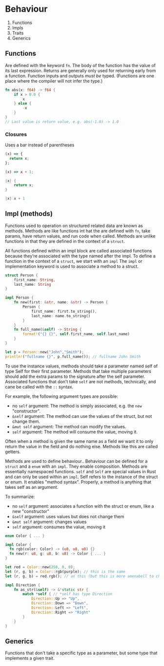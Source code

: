# Behaviour

1. Functions
1. Impls
1. Traits
1. Generics

## Functions

Are defined with the keyword `fn`.
The body of the function has the value of its last expression.
Returns are generally only used for returning early from a function.
Function inputs and outputs _must be_ typed.
(Functions are one place where the compiler will not infer the type.)

```rust
fn abs(x: f64) -> f64 {
    if x > 0.0 {
        x
    } else {
        -x
    }
}
// Last value is return value, e.g. abs(-1.0) -> 1.0
```

### Closures

Uses a bar instead of parentheses

```typescript
(x) => {
  return x;
};

(x) => x + 1;
```

```rust
|x| {
    return x;
}

|x| x + 1
```

## Impl (methods)

Functions used to operation on structured related data are known as methods.
Methods are like functions int hat the are defined with `fn`, take params, have return values, and run code when called.
Methods are unlike functions in that they are defined in the context of a `struct`.

All functions defined within an impl block are called associated functions because they’re associated with the type named after the impl.
To define a function in the context of a `struct`, we start with an `impl`
The `impl` or implementation keyword is used to associate a method to a struct.

```rust
struct Person {
    first_name: String,
    last_name: String
}

impl Person {
    fn new(first: &str, name: &str) -> Person {
        Person {
            first_name: first.to_string(),
            last_name: name.to_string()
        }
    }
    fn full_name(&self) -> String {
        format!("{} {}", self.first_name, self.last_name)
    }
}

let p = Person::new("John","Smith");
println!("fullname {}", p.full_name()); // fullname John Smith
```

To use the instance values, methods should take a parameter named self of type Self for their first parameter.
Methods that take multiple parameters should add the extra params to the signature after the self parameter.
Associated functions that don't take `self` are not methods, technically, and cane be called with the `::` syntax.

For example, the following argument types are possible:

- no `self` argument: The method is simply associated, e.g. the `new` "constructor".
- `&self` argument: The method can use the values of the struct, but not change them.
- `&mut self` argument: The method can modify the values.
- `self` argument: The method will consume the value, moving it.

Often when a method is given the same name as a field we want it to only return the value in the field and do nothing else. Methods like this are called getters.

Methods are used to define behaviour..
Behaviour can be defined for a `struct` and a `enum` with an `impl`.
They enable composition.
Methods are essentially namespaced functions.
`self` and `Self` are special values in Rust and can only be used within an `impl`.
Self refers to the instance of the struct or enum.
It enables "method syntax".
Properly, a method is anything that takes self as an argument.

To summarize:

- no `self` argument: associates a function with the struct or enum, like a new "constructor"
- `&self` argument: uses values but does not change them
- `&mut self` argument: changes values
- `self` argument: consumes the value, moving it

```rust
enum Color { ... }

impl Color {
  fn rgb(color: Color) -> (u8, u8, u8) {}
  fn new(r: u8, g: u8, b: u8) -> Color { ... }
}

let red = Color::new(250, 0, 0);
let (r, g, b) = Color::rgb(purple); // this is the same
let (r, g, b) = red.rgb(); // as this (but this is more amenabell to chaining, a syntactive convenience)
```

```rust
impl Direction {
    fn as_str(&self) -> &'static str {
        match *self { // *self has type Direction
            Direction::Up => "Up",
            Direction::Down => "Down",
            Direction::Left => "Left",
            Direction::Right => "Right"
        }
    }
}
```

## Generics

Functions that don't take a specific type as a parameter, but some type that implements a given trait.
